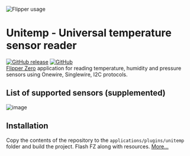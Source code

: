 ![Flipper usage](https://user-images.githubusercontent.com/10090793/206618263-c1e212e4-58dc-432e-87a8-5c19fd835b35.png)  
# Unitemp - Universal temperature sensor reader
[![GitHub release](https://img.shields.io/github/release/quen0n/unitemp-flipperzero?include_prereleases=&sort=semver&color=blue)](https://github.com/quen0n/unitemp-flipperzero/releases/)
[![GitHub](https://img.shields.io/github/license/quen0n/unitemp-flipperzero)](https://github.com/quen0n/unitemp-flipperzero/blob/dev/LICENSE.md)  
[Flipper Zero](https://flipperzero.one/) application for reading temperature, humidity and pressure sensors using Onewire, Singlewire, I2C protocols.   
## List of supported sensors (supplemented)
![image](https://user-images.githubusercontent.com/10090793/209491886-f4c5ef6e-38b2-45b8-a8e7-4aeca9e155f2.png)
## Installation
Copy the contents of the repository to the `applications/plugins/unitemp` folder and build the project. Flash FZ along with resources. [More...](https://github.com/flipperdevices/flipperzero-firmware/blob/dev/documentation/fbt.md)
